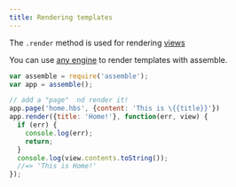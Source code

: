 ```yaml
---
title: Rendering templates
---
```



The `.render` method is used for rendering [views](docs/views.md)


You can use [any engine](template-engines.md) to render templates with assemble.

```js
var assemble = require('assemble');
var app = assemble();

// add a "page"  nd render it!
app.page('home.hbs', {content: 'This is \{{title}}'})
app.render({title: 'Home!'}, function(err, view) {
  if (err) {
    console.log(err);
    return;
  }
  console.log(view.contents.toString());
  //=> 'This is Home!'
});
```



